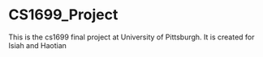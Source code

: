 # CS1699_Project
This is the cs1699 final project at University of Pittsburgh. It is created for Isiah and Haotian
